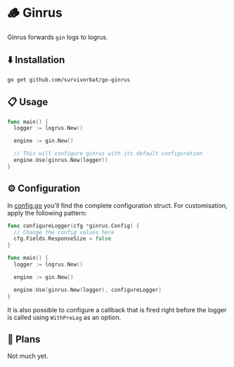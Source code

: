 # 🪵 Ginrus

Ginrus forwards `gin` logs to logrus.

## ⬇️ Installation

`go get github.com/survivorbat/go-ginrus`

## 📋 Usage

```go
func main() {
  logger := logrus.New()

  engine := gin.New()

  // This will configure ginrus with its default configuration
  engine.Use(ginrus.New(logger))
}
```

## ⚙️ Configuration

In [config.go](./config.go) you'll find the complete configuration struct.
For customisation, apply the following pattern:

```go
func configureLogger(cfg *ginrus.Config) {
  // Change the config values here
  cfg.Fields.ResponseSize = false
}

func main() {
  logger := logrus.New()

  engine := gin.New()

  engine.Use(ginrus.New(logger), configureLogger)
}
```

It is also possible to configure a callback that is fired right before the logger is called using `WithPreLog` as an option.

## 🔭 Plans

Not much yet.
